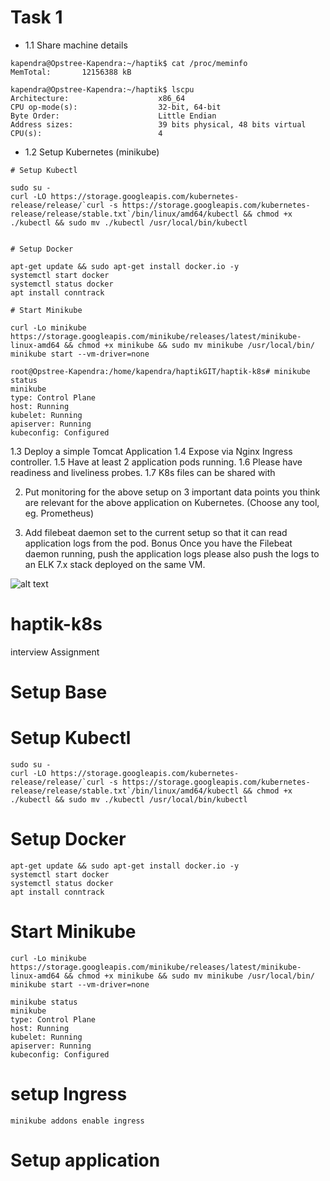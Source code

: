 # Task 1 
- 1.1 Share machine details 
```
kapendra@Opstree-Kapendra:~/haptik$ cat /proc/meminfo
MemTotal:       12156388 kB

kapendra@Opstree-Kapendra:~/haptik$ lscpu
Architecture:                    x86_64
CPU op-mode(s):                  32-bit, 64-bit
Byte Order:                      Little Endian
Address sizes:                   39 bits physical, 48 bits virtual
CPU(s):                          4
```

- 1.2 Setup Kubernetes (minikube)
```
# Setup Kubectl

sudo su -
curl -LO https://storage.googleapis.com/kubernetes-release/release/`curl -s https://storage.googleapis.com/kubernetes-release/release/stable.txt`/bin/linux/amd64/kubectl && chmod +x ./kubectl && sudo mv ./kubectl /usr/local/bin/kubectl


# Setup Docker

apt-get update && sudo apt-get install docker.io -y 
systemctl start docker 
systemctl status docker
apt install conntrack

# Start Minikube

curl -Lo minikube https://storage.googleapis.com/minikube/releases/latest/minikube-linux-amd64 && chmod +x minikube && sudo mv minikube /usr/local/bin/
minikube start --vm-driver=none

root@Opstree-Kapendra:/home/kapendra/haptikGIT/haptik-k8s# minikube status
minikube
type: Control Plane
host: Running
kubelet: Running
apiserver: Running
kubeconfig: Configured

```
1.3 Deploy a simple Tomcat Application 
1.4 Expose via Nginx Ingress controller.
1.5 Have at least 2 application pods running. 
1.6 Please have readiness and liveliness probes.
1.7 K8s files can be shared with

2. Put monitoring for the above setup on 3 important data points you think are relevant for
the above application on Kubernetes. (Choose any tool, eg. Prometheus)

3. Add filebeat daemon set to the current setup so that it can read application logs from the
pod.
Bonus
Once you have the Filebeat daemon running, push the application logs please also push
the logs to an ELK 7.x stack deployed on the same VM.

![alt text](https://github.com/[username]/[reponame]/blob/[branch]/image.jpg?raw=true)


# haptik-k8s
interview Assignment

#

# Setup Base


 # Setup Kubectl
```
sudo su -
curl -LO https://storage.googleapis.com/kubernetes-release/release/`curl -s https://storage.googleapis.com/kubernetes-release/release/stable.txt`/bin/linux/amd64/kubectl && chmod +x ./kubectl && sudo mv ./kubectl /usr/local/bin/kubectl
```

# Setup Docker

```
apt-get update && sudo apt-get install docker.io -y 
systemctl start docker 
systemctl status docker
apt install conntrack
```

# Start Minikube

```
curl -Lo minikube https://storage.googleapis.com/minikube/releases/latest/minikube-linux-amd64 && chmod +x minikube && sudo mv minikube /usr/local/bin/
minikube start --vm-driver=none
```

```
minikube status
minikube
type: Control Plane
host: Running
kubelet: Running
apiserver: Running
kubeconfig: Configured

```


# setup Ingress
```
minikube addons enable ingress
```


# Setup application 


